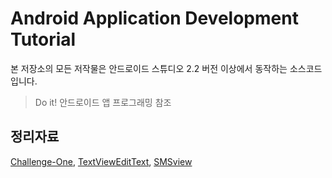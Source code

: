 # Android Application Development Tutorial
본 저장소의 모든 저작물은 안드로이드 스튜디오 2.2 버전 이상에서 동작하는 소스코드입니다.  
> Do it! 안드로이드 앱 프로그래밍 참조 

## 정리자료 
[Challenge-One](http://kr-blog.gihwan.com/27), [TextViewEditText](http://kr-blog.gihwan.com/28),
[SMSview](http://kr-blog.gihwan.com/29)